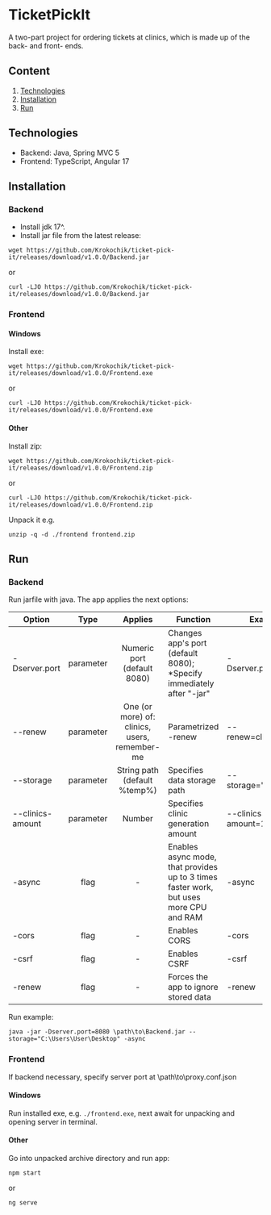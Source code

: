 # TicketPickIt
A two-part project for ordering tickets at clinics, which is made up of the back- and front- ends.

## Content
1. [Technologies](#technologies)
2. [Installation](#installation)
3. [Run](#run)

## Technologies
- Backend: Java, Spring MVC 5
- Frontend: TypeScript, Angular 17

## Installation
### Backend
- Install jdk 17^.
- Install jar file from the latest release:
```
wget https://github.com/Krokochik/ticket-pick-it/releases/download/v1.0.0/Backend.jar
```
or
```
curl -LJO https://github.com/Krokochik/ticket-pick-it/releases/download/v1.0.0/Backend.jar
```
### Frontend
#### Windows
Install exe:
```
wget https://github.com/Krokochik/ticket-pick-it/releases/download/v1.0.0/Frontend.exe
```
or 
```
curl -LJO https://github.com/Krokochik/ticket-pick-it/releases/download/v1.0.0/Frontend.exe
```
#### Other
Install zip:
```
wget https://github.com/Krokochik/ticket-pick-it/releases/download/v1.0.0/Frontend.zip
```
or 
```
curl -LJO https://github.com/Krokochik/ticket-pick-it/releases/download/v1.0.0/Frontend.zip
```
Unpack it e.g.
```
unzip -q -d ./frontend frontend.zip
```

## Run
### Backend
Run jarfile with java. The app applies the next options:

| Option           | Type      | Applies                                       | Function                                                                               | Example                           |
|------------------|:---------:|:---------------------------------------------:|----------------------------------------------------------------------------------------|-----------------------------------|
| -Dserver.port    | parameter | Numeric port (default 8080)                   | Changes app's port (default 8080); *Specify immediately after "-jar"                   | -Dserver.port=1234                |
| --renew          | parameter | One (or more) of: clinics, users, remember-me | Parametrized -renew                                                                    | --renew=clinics&users             |
| --storage        | parameter | String path (default %temp%)                  | Specifies data storage path                                                            | --storage="C:\Users"              |
| --clinics-amount | parameter | Number                                        | Specifies clinic generation amount                                                     | --clinics-amount=150              |
| -async           | flag      | -                                             | Enables async mode, that provides up to 3 times faster work, but uses more CPU and RAM | -async                            |
| -cors            | flag      | -                                             | Enables CORS                                                                           | -cors                             |
| -csrf            | flag      | -                                             | Enables CSRF                                                                           | -csrf                             |
| -renew           | flag      | -                                             | Forces the app to ignore stored data                                                   | -renew                            |

Run example:
```
java -jar -Dserver.port=8080 \path\to\Backend.jar --storage="C:\Users\User\Desktop" -async
```

### Frontend

If backend necessary, specify server port at \path\to\proxy.conf.json

#### Windows
Run installed exe, e.g. `./frontend.exe`, next await for unpacking and opening server in terminal.

#### Other
Go into unpacked archive directory and run app:
```
npm start
```
or 
```
ng serve
```
